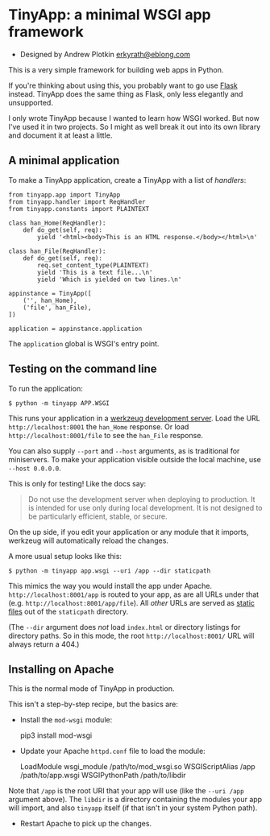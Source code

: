 # TinyApp: a minimal WSGI app framework

- Designed by Andrew Plotkin <erkyrath@eblong.com>

This is a very simple framework for building web apps in Python.

If you're thinking about using this, you probably want to go use [Flask][] instead. TinyApp does the same thing as Flask, only less elegantly and unsupported.

[Flask]: https://flask.palletsprojects.com/

I only wrote TinyApp because I wanted to learn how WSGI worked. But now I've used it in two projects. So I might as well break it out into its own library and document it at least a little.

## A minimal application

To make a TinyApp application, create a TinyApp with a list of *handlers*:

```
from tinyapp.app import TinyApp
from tinyapp.handler import ReqHandler
from tinyapp.constants import PLAINTEXT

class han_Home(ReqHandler):
    def do_get(self, req):
        yield '<html><body>This is an HTML response.</body></html>\n'

class han_File(ReqHandler):
    def do_get(self, req):
        req.set_content_type(PLAINTEXT)
        yield 'This is a text file...\n'
        yield 'Which is yielded on two lines.\n'

appinstance = TinyApp([
    ('', han_Home),
    ('file', han_File),
])

application = appinstance.application
```

The `application` global is WSGI's entry point.

## Testing on the command line

To run the application:

```
$ python -m tinyapp APP.WSGI
```

This runs your application in a [werkzeug development server][werkzeug]. Load the URL `http://localhost:8001` the `han_Home` response. Or load `http://localhost:8001/file` to see the `han_File` response.

You can also supply `--port` and `--host` arguments, as is traditional for miniservers. To make your application visible outside the local machine, use `--host 0.0.0.0`.

This is only for testing! Like the docs say:

[werkzeug]: https://werkzeug.palletsprojects.com/en/stable/serving/

> Do not use the development server when deploying to production. It is intended for use only during local development. It is not designed to be particularly efficient, stable, or secure.

On the up side, if you edit your application or any module that it imports, werkzeug will automatically reload the changes.

A more usual setup looks like this:

```
$ python -m tinyapp app.wsgi --uri /app --dir staticpath
```

This mimics the way you would install the app under Apache. `http://localhost:8001/app` is routed to your app, as are all URLs under that (e.g. `http://localhost:8001/app/file`). All *other* URLs are served as [static files][SharedData] out of the `staticpath` directory.

(The `--dir` argument does _not_ load `index.html` or directory listings for directory paths. So in this mode, the root `http://localhost:8001/` URL will always return a 404.)

[SharedData]: https://werkzeug.palletsprojects.com/en/stable/middleware/shared_data/

## Installing on Apache

This is the normal mode of TinyApp in production.

This isn't a step-by-step recipe, but the basics are:

- Install the `mod-wsgi` module:

	pip3 install mod-wsgi
	
- Update your Apache `httpd.conf` file to load the module:

	LoadModule wsgi_module /path/to/mod_wsgi.so
	WSGIScriptAlias /app /path/to/app.wsgi
	WSGIPythonPath /path/to/libdir

Note that `/app` is the root URI that your app will use (like the `--uri /app` argument above). The `libdir` is a directory containing the modules your app will import, and also `tinyapp` itself (if that isn't in your system Python path).

- Restart Apache to pick up the changes.


